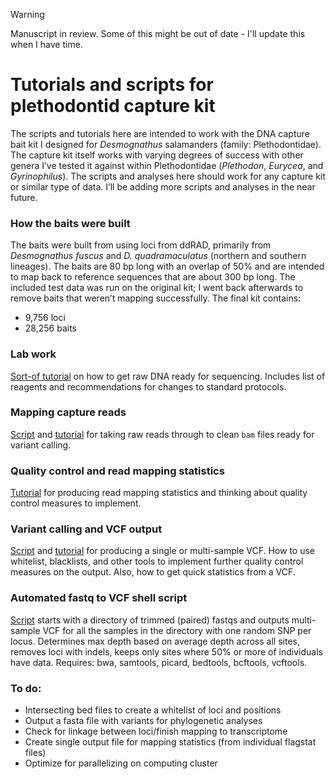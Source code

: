> [!WARNING]
> Manuscript in review. Some of this might be out of date - I'll update this when I have time.

# Tutorials and scripts for plethodontid capture kit

The scripts and tutorials here are intended to work with the DNA capture bait kit I designed for *Desmognathus* salamanders (family: Plethodontidae). The capture kit itself works with varying degrees of success with other genera I’ve tested it against within Plethodontidae (*Plethodon*, *Eurycea*, and *Gyrinophilus*). The scripts and analyses here should work for any capture kit or similar type of data.  I’ll be adding more scripts and analyses in the near future.

### How the baits were built
The baits were built from using loci from ddRAD, primarily from *Desmognathus fuscus* and *D. quadramaculatus* (northern and southern lineages). The baits are 80 bp long with an overlap of 50% and are intended to map back to reference sequences that are about 300 bp long. The included test data was run on the original kit; I went back afterwards to remove baits that weren’t mapping successfully. The final kit contains:
- 9,756 loci
- 28,256 baits

### Lab work
[Sort-of tutorial](https://github.com/karajones/capture/blob/0bc35a31d067d0059ff2feafffae87a8fbd8b947/lab_work.md) on how to get raw DNA ready for sequencing. Includes list of reagents and recommendations for changes to standard protocols.

### Mapping capture reads
[Script](https://github.com/karajones/tutorials/blob/master/scripts/capture_read_mapping.txt) and [tutorial](https://github.com/karajones/tutorials/blob/master/read_mapping.md) for taking raw reads through to clean `bam` files ready for variant calling.

### Quality control and read mapping statistics
[Tutorial](https://github.com/karajones/tutorials/blob/master/quality_control_statistics.md) for producing read mapping statistics and thinking about quality control measures to implement.

### Variant calling and VCF output
[Script](https://github.com/karajones/tutorials/blob/master/scripts/vcf_script.txt) and [tutorial](https://github.com/karajones/tutorials/blob/master/vcf_variant_calling.md) for producing a single or multi-sample VCF. How to use whitelist, blacklists, and other tools to implement further quality control measures on the output. Also, how to get quick statistics from a VCF.

### Automated fastq to VCF shell script
[Script](https://github.com/karajones/capture/blob/master/scripts/capture_multi_vcf.sh) starts with a directory of trimmed (paired) fastqs and outputs multi-sample VCF for all the samples in the directory with one random SNP per locus. Determines max depth based on average depth across all sites, removes loci with indels, keeps only sites where 50% or more of individuals have data. Requires: bwa, samtools, picard, bedtools, bcftools, vcftools.

### To do:
- Intersecting bed files to create a whitelist of loci and positions
- Output a fasta file with variants for phylogenetic analyses
- Check for linkage between loci/finish mapping to transcriptome
- Create single output file for mapping statistics (from individual flagstat files)
- Optimize for parallelizing on computing cluster
